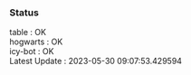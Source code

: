 ### Status


table : OK  
hogwarts : OK  
icy-bot : OK  
Latest Update : 2023-05-30 09:07:53.429594
